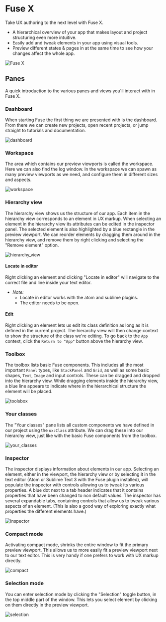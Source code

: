 # Fuse X

Take UX authoring to the next level with Fuse X.
- A hierarchical overview of your app that makes layout and project structuring even more intuitive.
- Easily add and tweak elements in your app using visual tools.
- Preview different states & pages in at the same time to see how your changes affect the whole app.

![Fuse X](../../media/fuse-studio/overview.png)

## Panes

A quick introduction to the various panes and views you'll interact with in Fuse X.

### Dashboard

When starting Fuse the first thing we are presented with is the dashboard. From there we can create new projects, open recent projects, or jump straight to tutorials and documentation. 

![dashboard](../../media/fuse-studio/new_project.png)

### Workspace

The area which contains our preview viewports is called the workspace. Here we can also find the log window. In the workspace we can spawn as many preview viewports as we need, and configure them in different sizes and aspects.

![workspace](../../media/fuse-studio/workspace_sliced.png)

### Hierarchy view

The hierarchy view shows us the structure of our app. Each item in the hierarchy view corresponds to an element in UX markup.
When selecting an element in the hierarchy view its attributes can be edited in the inspector panel. The selected element is also highlighted by a blue rectangle in the preview viewport.
We can reorder elements by dragging them around in the hierarchy view, and remove them by right clicking and selecting the "Remove element" option.

![hierarchy_view](../../media/fuse-studio/hierarchy_sliced.png)

#### Locate in editor

Right clicking an element and clicking "Locate in editor" will navigate to the correct file and line inside your text editor.
- _Note:_ 
  - Locate in editor works with the atom and sublime plugins.
  - The editor needs to be open.

#### Edit <elementtype>

Right clicking an element lets us edit its class definition as long as it is defined in the current project. The hierarchy view will then change context to show the structure of the class we're editing.
To go back to the `App` context, click the `Return to "App"` button above the hierarchy view.

### Toolbox

The toolbox lists basic Fuse components. This includes all the most important `Panel` types, like `StackPanel` and `Grid`, as well as some basic shapes, `Text`, `Image` and input controls. These can be dragged and dropped into the hierarchy view. While dragging elements inside the hierarchy view, a blue line appears to indicate where in the hierarchical structure the element will be placed.

![toolsbox](../../media/fuse-studio/toolbar_sliced.png)

### Your classes

The "Your classes" pane lists all custom components we have defined in our project using the `ux:Class` attribute. We can drag these into our hierarchy view, just like with the basic Fuse components from the toolbox.

![your_classes](../../media/fuse-studio/my_classes_clipped.png)

### Inspector

The inspector displays information about elements in our app. Selecting an element, either in the viewport, the hierarchy view or by selecting it in the text editor (Atom or Sublime Text 3 with the Fuse plugin installed), will populate the inspector with controls allowing us to tweak its various properties.
A blue dot next to a tab header indicates that it contains properties that have been changed to non default values.
The inspector has several expandable tabs, containing controls that allow us to tweak various aspects of an element. (This is also a good way of exploring exactly what properties the different elements have.)

![inspector](../../media/fuse-studio/selected_rectangle_sliced.png)

### Compact mode

Activating compact mode, shrinks the entire window to fit the primary preview viewport. This allows us to more easily fit a preview viewport next to our text editor. This is very handy if one prefers to work with UX markup directly.

![compact](../../media/fuse-studio/compact_some_content.png)

### Selection mode

You can enter selection mode by clicking the "Selection" toggle button, in the top middle part of the window. This lets you select element by clicking on them directly in the preview viewport.

![selection](../../media/fuse-studio/selection_mode.png)
